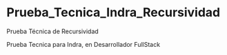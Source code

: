 # Prueba_Tecnica_Indra_Recursividad
Prueba Técnica de Recursividad

Prueba Tecnica para Indra, en Desarrollador FullStack
